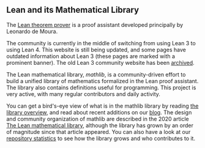 ## Lean and its Mathematical Library

The [Lean theorem prover](https://leanprover.github.io)
is a proof assistant developed principally by Leonardo de Moura.

The community is currently in the middle of switching from using Lean 3 to using Lean 4.
This website is still being updated, and some pages have outdated information about Lean 3
(these pages are marked with a prominent banner).
The old Lean 3 community website has been [archived](lean3/).

The Lean mathematical library, *mathlib*, is a community-driven effort
to build a unified library of mathematics formalized in the
Lean proof assistant. The library also contains definitions
useful for programming. This project is very active, with many
regular contributors and daily activity.

You can get a bird's-eye view of what is in the mathlib library by
reading [the library overview](mathlib-overview.html), and read about
recent additions on our [blog](blog).
The design and community organization of mathlib are
described in the 2020 article
[The Lean mathematical library](https://arxiv.org/abs/1910.09336), although
the library has grown by an order of magnitude since that article appeared.
You can also have a look at our [repository statistics](mathlib_stats.html)
to see how the library grows and who contributes to it.

